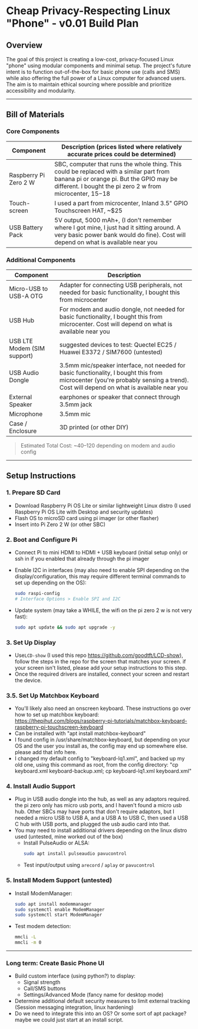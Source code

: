 # Cheap Privacy-Respecting Linux "Phone" - v0.01 Build Plan

## Overview

The goal of this project is creating a low-cost, privacy-focused Linux "phone" using modular components and minimal setup. The project's future intent is to function out-of-the-box for basic phone use (calls and SMS) while also offering the full power of a Linux computer for advanced users. The aim is to maintain ethical sourcing where possible and prioritize accessibility and modularity.

---

## Bill of Materials

### Core Components

| Component              | Description (prices listed where relatively accurate prices could be determined)                                                                                                                   |
|------------------------|----------------------------------------------------------------------------------------------------------------------------------------------------------------------------------------------------|
| Raspberry Pi Zero 2 W  | SBC, computer that runs the whole thing. This could be replaced with a similar part from banana pi or orange pi. But the GPIO may be different. I bought the pi zero 2 w from microcenter, $15-$18 |
| Touch-screen           | I used a part from microcenter, Inland 3.5" GPIO Touchscreen HAT, \~$25                                                                                                                            |
| USB Battery Pack       | 5V output, 5000 mAh+, (I don't remember where I got mine, I just had it sitting around. A very basic power bank would do fine). Cost will depend on what is available near you                     |

### Additional Components

| Component                   | Description                                                                                                                                                                       |
|-----------------------------|-----------------------------------------------------------------------------------------------------------------------------------------------------------------------------------|
| Micro-USB to USB-A OTG      | Adapter for connecting USB peripherals, not needed for basic functionality, I bought this from microcenter                                                                        |
| USB Hub                     | For modem and audio dongle, not needed for basic functionality, I bought this from microcenter. Cost will depend on what is available near you                                    |
| USB LTE Modem (SIM support) | suggested devices to test: Quectel EC25 / Huawei E3372 / SIM7600 (untested)                                                                                                       |
| USB Audio Dongle            | 3.5mm mic/speaker interface, not needed for basic functionality, I bought this from microcenter (you're probably sensing a trend). Cost will depend on what is available near you |
| External Speaker            | earphones or speaker that connect through 3.5mm jack                                                                                                                              |
| Microphone                  | 3.5mm mic                                                                                                                                                                         |
| Case / Enclosure            | 3D printed (or other DIY)                                                                                                                                                         |

> Estimated Total Cost: ~$40–$120 depending on modem and audio config

---

##  Setup Instructions

### 1. Prepare SD Card

- Download Raspberry Pi OS Lite or similar lightweight Linux distro (I used Raspberry Pi OS Lite with Desktop and security updates)
- Flash OS to microSD card using pi imager (or other flasher)
- Insert into Pi Zero 2 W (or other SBC)

### 2. Boot and Configure Pi

- Connect Pi to mini HDMI to HDMI + USB keyboard (initial setup only) or ssh in if you enabled that already through the pi imager
- Enable I2C in interfaces (may also need to enable SPI depending on the display/configuration, this may require different terminal commands to set up depending on the OS):

  ```bash
  sudo raspi-config
  # Interface Options > Enable SPI and I2C
  ```
- Update system (may take a WHILE, the wifi on the pi zero 2 w is not very fast):

  ```bash
  sudo apt update && sudo apt upgrade -y
  ```

### 3. Set Up Display

- Use`LCD-show` (I used this repo <https://github.com/goodtft/LCD-show>), follow the steps in the repo for the screen that matches your screen. if your screen isn't listed, please add your setup instructions to this step.
- Once the required drivers are installed, connect your screen and restart the device.

### 3.5. Set Up Matchbox Keyboard

- You'll likely also need an onscreen keyboard. These instructions go over how to set up matchbox keyboard: https://thepihut.com/blogs/raspberry-pi-tutorials/matchbox-keyboard-raspberry-pi-touchscreen-keyboard
- Can be installed with "apt install matchbox-keyboard"
- I found config in /usr/share/matchbox-keyboard, but depending on your OS and the user you install as, the config may end up somewhere else. please add that info here.
- I changed my default config to "keyboard-lq1.xml", and backed up my old one, using this command as root, from the config directory: "cp keyboard.xml keyboard-backup.xml; cp keyboard-lq1.xml keyboard.xml"

### 4. Install Audio Support

- Plug in USB audio dongle into the hub, as well as any adaptors required. the pi zero only has micro usb ports, and I haven't found a micro usb hub. Other SBCs may have ports that don't require adaptors, but I needed a micro USB to USB A, and a USB A to USB C, then used a USB C hub with USB ports, and plugged the usb audio card into that.
- You may need to install additional drivers depending on the linux distro used (untested, mine worked out of the box)
  - Install PulseAudio or ALSA:
    ```bash
    sudo apt install pulseaudio pavucontrol
    ```
  - Test input/output using `arecord` / `aplay` or `pavucontrol`

### 5. Install Modem Support (untested)

- Install ModemManager:

  ```bash
  sudo apt install modemmanager
  sudo systemctl enable ModemManager
  sudo systemctl start ModemManager
  ```
- Test modem detection:

  ```bash
  mmcli -L
  mmcli -m 0
  ```

---

### Long term: Create Basic Phone UI

- Build custom interface (using python?) to display: 
  - Signal strength
  - Call/SMS buttons
  - Settings/Advanced Mode (fancy name for desktop mode)
- Determine additional default security measures to limit external tracking (Session messaging integration, linux hardening)
- Do we need to integrate this into an OS? Or some sort of apt package? maybe we could just start at an install script. 
